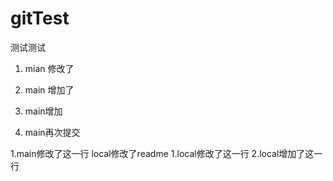 # gitTest
测试测试


1. mian 修改了


2. main 增加了


3. main增加


4. main再次提交

1.main修改了这一行
local修改了readme
1.local修改了这一行
2.local增加了这一行

